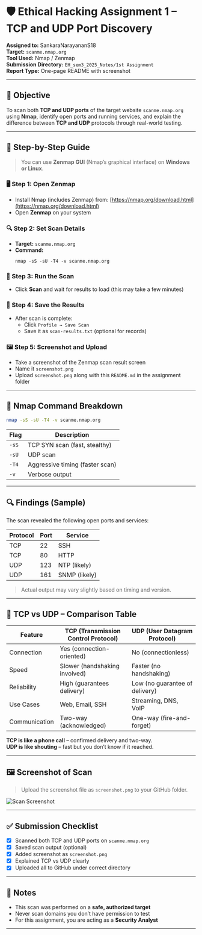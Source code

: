 
# 🛡️ Ethical Hacking Assignment 1 – TCP and UDP Port Discovery

**Assigned to:** SankaraNarayananS18  
**Target:** `scanme.nmap.org`  
**Tool Used:** Nmap / Zenmap  
**Submission Directory:** `EH_sem3_2025_Notes/1st Assignment`  
**Report Type:** One-page README with screenshot

---

## 🎯 Objective

To scan both **TCP and UDP ports** of the target website `scanme.nmap.org` using **Nmap**, identify open ports and running services, and explain the difference between **TCP and UDP** protocols through real-world testing.

---

## 🧭 Step-by-Step Guide

> You can use **Zenmap GUI** (Nmap’s graphical interface) on **Windows or Linux**.

### 🖥️ Step 1: Open Zenmap
- Install Nmap (includes Zenmap) from: [https://nmap.org/download.html](https://nmap.org/download.html)
- Open **Zenmap** on your system

### 🔍 Step 2: Set Scan Details
- **Target:** `scanme.nmap.org`
- **Command:**  
  ```
  nmap -sS -sU -T4 -v scanme.nmap.org
  ```

### 🚀 Step 3: Run the Scan
- Click **Scan** and wait for results to load (this may take a few minutes)

### 💾 Step 4: Save the Results
- After scan is complete:
  - Click `Profile → Save Scan`
  - Save it as `scan-results.txt` (optional for records)

### 🖼️ Step 5: Screenshot and Upload
- Take a screenshot of the Zenmap scan result screen
- Name it `screenshot.png`
- Upload `screenshot.png` along with this `README.md` in the assignment folder

---

## 🔧 Nmap Command Breakdown

```bash
nmap -sS -sU -T4 -v scanme.nmap.org
```

| Flag   | Description                        |
|--------|------------------------------------|
| `-sS`  | TCP SYN scan (fast, stealthy)      |
| `-sU`  | UDP scan                           |
| `-T4`  | Aggressive timing (faster scan)    |
| `-v`   | Verbose output                     |

---

## 🔍 Findings (Sample)

The scan revealed the following open ports and services:

| Protocol | Port | Service      |
|----------|------|--------------|
| TCP      | 22   | SSH          |
| TCP      | 80   | HTTP         |
| UDP      | 123  | NTP (likely) |
| UDP      | 161  | SNMP (likely)|

> Actual output may vary slightly based on timing and version.

---

## 🔁 TCP vs UDP – Comparison Table

| Feature          | TCP (Transmission Control Protocol) | UDP (User Datagram Protocol)      |
|------------------|--------------------------------------|-----------------------------------|
| Connection       | Yes (connection-oriented)            | No (connectionless)               |
| Speed            | Slower (handshaking involved)        | Faster (no handshaking)           |
| Reliability      | High (guarantees delivery)           | Low (no guarantee of delivery)    |
| Use Cases        | Web, Email, SSH                      | Streaming, DNS, VoIP              |
| Communication    | Two-way (acknowledged)               | One-way (fire-and-forget)         |

**TCP is like a phone call** – confirmed delivery and two-way.  
**UDP is like shouting** – fast but you don’t know if it reached.

---

## 🖼️ Screenshot of Scan

> Upload the screenshot file as `screenshot.png` to your GitHub folder.

![Scan Screenshot](./screenshot.png)

---

## ✅ Submission Checklist

- [x] Scanned both TCP and UDP ports on `scanme.nmap.org`
- [x] Saved scan output (optional)
- [x] Added screenshot as `screenshot.png`
- [x] Explained TCP vs UDP clearly
- [x] Uploaded all to GitHub under correct directory

---

## 📘 Notes

- This scan was performed on a **safe, authorized target**
- Never scan domains you don’t have permission to test
- For this assignment, you are acting as a **Security Analyst**

---
